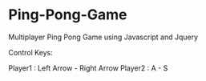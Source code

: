# Ping-Pong-Game
Multiplayer Ping Pong Game using Javascript and Jquery

Control Keys:

Player1 : Left Arrow - Right Arrow
Player2 : A - S

